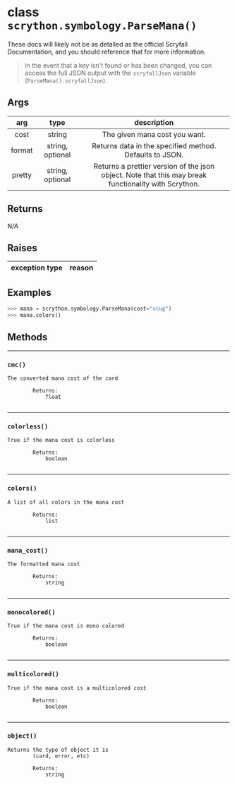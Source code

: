 # **class** `scrython.symbology.ParseMana()`

These docs will likely not be as detailed as the official Scryfall Documentation, and you should reference that for more information.

>In the event that a key isn't found or has been changed, you can access the full JSON output with the `scryfallJson` variable (`ParseMana().scryfallJson`).
    
## Args

|arg|type|description|
|:---:|:---:|:---:|
|cost|string|The given mana cost you want.|
|format|string, optional|Returns data in the specified method. Defaults to JSON.|
|pretty|string, optional|Returns a prettier version of the json object. Note that this may break functionality with Scrython.|

## Returns
N/A

## Raises

|exception type|reason|
|:---:|:---:|

## Examples
```python
>>> mana = scrython.symbology.ParseMana(cost="xcug") 
>>> mana.colors() 
```

## Methods

---
### `cmc()`

```
The converted mana cost of the card 
        
        Returns:
            float
        
```
---
### `colorless()`

```
True if the mana cost is colorless
        
        Returns:
            boolean
        
```
---
### `colors()`

```
A list of all colors in the mana cost
        
        Returns:
            list
        
```
---
### `mana_cost()`

```
The formatted mana cost
        
        Returns:
            string
        
```
---
### `monocolored()`

```
True if the mana cost is mono colored
        
        Returns:
            boolean
        
```
---
### `multicolored()`

```
True if the mana cost is a multicolored cost
        
        Returns:
            boolean
        
```
---
### `object()`

```
Returns the type of object it is
        (card, error, etc)

        Returns:
            string
        
```